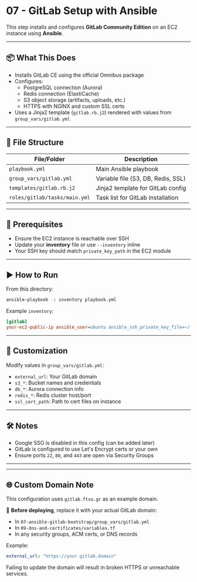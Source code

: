 
# 07 - GitLab Setup with Ansible

This step installs and configures **GitLab Community Edition** on an EC2 instance using **Ansible**.

---

## 📦 What This Does

- Installs GitLab CE using the official Omnibus package
- Configures:
  - PostgreSQL connection (Aurora)
  - Redis connection (ElastiCache)
  - S3 object storage (artifacts, uploads, etc.)
  - HTTPS with NGINX and custom SSL certs
- Uses a Jinja2 template (`gitlab.rb.j2`) rendered with values from `group_vars/gitlab.yml`

---

## 📁 File Structure

| File/Folder                     | Description                          |
|---------------------------------|--------------------------------------|
| `playbook.yml`                  | Main Ansible playbook                |
| `group_vars/gitlab.yml`         | Variable file (S3, DB, Redis, SSL)   |
| `templates/gitlab.rb.j2`        | Jinja2 template for GitLab config    |
| `roles/gitlab/tasks/main.yml`   | Task list for GitLab installation    |

---

## 🔧 Prerequisites

- Ensure the EC2 instance is reachable over SSH
- Update your **inventory** file or use `--inventory` inline
- Your SSH key should match `private_key_path` in the EC2 module

---

## ▶️ How to Run

From this directory:

```bash
ansible-playbook -i inventory playbook.yml
```

Example `inventory`:

```ini
[gitlab]
your-ec2-public-ip ansible_user=ubuntu ansible_ssh_private_key_file=~/.ssh/your-key.pem
```

---

## 🔁 Customization

Modify values in `group_vars/gitlab.yml`:

- `external_url`: Your GitLab domain
- `s3_*`: Bucket names and credentials
- `db_*`: Aurora connection info
- `redis_*`: Redis cluster host/port
- `ssl_cert_path`: Path to cert files on instance

---

## 🛠️ Notes

- Google SSO is disabled in this config (can be added later)
- GitLab is configured to use Let's Encrypt certs or your own
- Ensure ports `22`, `80`, and `443` are open via Security Groups

---



---

## 🌐 Custom Domain Note

This configuration uses `gitlab.ftso.gr` as an example domain.

🔁 **Before deploying**, replace it with your actual GitLab domain:
- In `07-ansible-gitlab-bootstrap/group_vars/gitlab.yml`
- In `09-dns-and-certificates/variables.tf`
- In any security groups, ACM certs, or DNS records

Example:
```yaml
external_url: "https://your.gitlab.domain"
```

Failing to update the domain will result in broken HTTPS or unreachable services.
